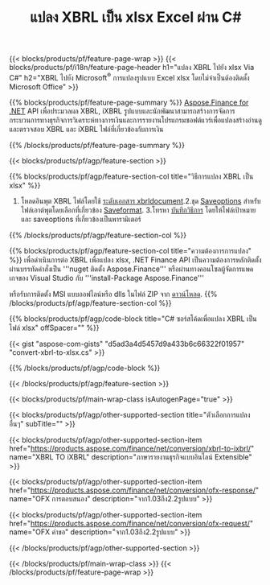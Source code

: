 ﻿---
title: แปลง XBRL เป็น xlsx Excel ผ่าน C#
description: ตัวอย่างรหัสสำหรับ XBRL เพื่อ Excel xlsx C# การแปลงใช้รหัสตัวอย่าง API สำหรับไฟล์ batch XBRL เพื่อแปลง xlsx ภายในแอพพลิเคชันที่ใช้ .NET 
url: /th/net/conversion/xbrl-to-xlsx/
family: finance
platformtag: net
feature: conversion
informat: XBRL
outformat: XLSX
otherformats: iXBRL
---
{{< blocks/products/pf/feature-page-wrap >}}
{{< blocks/products/pf/i18n/feature-page-header h1="แปลง XBRL ไปยัง xlsx Via C#" h2="XBRL ไปยัง Microsoft<sup>®</sup> การแปลงรูปแบบ Excel xlsx โดยไม่จำเป็นต้องติดตั้ง Microsoft Office" >}}

{{% blocks/products/pf/feature-page-summary %}}
[Aspose.Finance for .NET](https://products.aspose.com/finance/net/) API เพื่อประมวลผล XBRL, iXBRL รูปแบบและนักพัฒนาสามารถสร้างการจัดการกระบวนการทางธุรกิจการวิเคราะห์ทางการเงินและการรายงานโปรแกรมซอฟต์แวร์เพื่อแปลงสร้างอ่านดูและตรวจสอบ XBRL และ iXBRL ไฟล์ที่เกี่ยวข้องกับการเงิน 

{{% /blocks/products/pf/feature-page-summary %}}

{{< blocks/products/pf/agp/feature-section >}}

{{% blocks/products/pf/agp/feature-section-col title="วิธีการแปลง XBRL เป็น xlsx" %}}
1. โหลดอินพุต XBRL ไฟล์โดยใช้ [ระดับเอกสาร xbrldocument](https://apireference.aspose.com/finance/net/aspose.finance.xbrl/xbrldocument).2.ชุด [Saveoptions](https://apireference.aspose.com/finance/net/aspose.finance.xbrl/saveoptions) สำหรับไฟล์เอาต์พุตโดยเลือกที่เกี่ยวข้อง [Saveformat](https://apireference.aspose.com/finance/net/aspose.finance.xbrl/saveformat).
3.โทรหา [บันทึกวิธีการ](https://apireference.aspose.com/finance/net/aspose.finance.xbrl.xbrldocument/save/methods/2) โดยให้ไฟล์เป้าหมายและ saveoptions ที่เกี่ยวข้องเป็นพารามิเตอร์

{{% /blocks/products/pf/agp/feature-section-col %}}

{{% blocks/products/pf/agp/feature-section-col title="ความต้องการการแปลง" %}}
เพื่อดำเนินการต่อ XBRL เพื่อแปลง xlsx, .NET Finance API เป็นความต้องการหลักติดตั้งผ่านบรรทัดคำสั่งเป็น '''nuget ติดตั้ง Aspose.Finance''' หรือผ่านทางคอนโซลผู้จัดการแพคเกจของ Visual Studio กับ '''install-Package Aspose.Finance'''

หรือรับการติดตั้ง MSI แบบออฟไลน์หรือ dlls ในไฟล์ ZIP จาก [ดาวน์โหลด](https://downloads.aspose.com/finance/net).
{{% /blocks/products/pf/agp/feature-section-col %}}

{{% blocks/products/pf/agp/code-block title="C# ซอร์สโค้ดเพื่อแปลง XBRL เป็นไฟล์ xlsx" offSpacer="" %}}

{{< gist "aspose-com-gists" "d5ad3a4d5457d9a433b6c66322f01957" "convert-xbrl-to-xlsx.cs" >}}

{{% /blocks/products/pf/agp/code-block %}}

{{< /blocks/products/pf/agp/feature-section >}}

{{< blocks/products/pf/main-wrap-class isAutogenPage="true" >}}

{{< blocks/products/pf/agp/other-supported-section title="ตัวเลือกการแปลงอื่นๆ" subTitle="" >}}

{{< blocks/products/pf/agp/other-supported-section-item href="https://products.aspose.com/finance/net/conversion/xbrl-to-ixbrl/" name="XBRL TO iXBRL" description="ภาษารายงานธุรกิจแบบอินไลน์ Extensible" >}}

{{< blocks/products/pf/agp/other-supported-section-item href="https://products.aspose.com/finance/net/conversion/ofx-response/" name="OFX การตอบสนอง" description="จาก1.03ถึง2.2รูปแบบ" >}}

{{< blocks/products/pf/agp/other-supported-section-item href="https://products.aspose.com/finance/net/conversion/ofx-request/" name="OFX คำขอ" description="จาก1.03ถึง2.2รูปแบบ" >}}

{{< /blocks/products/pf/agp/other-supported-section >}}

{{< /blocks/products/pf/main-wrap-class >}}
{{< /blocks/products/pf/feature-page-wrap >}}